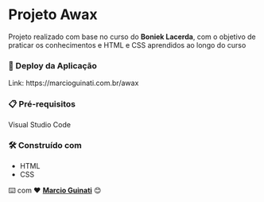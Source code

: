 <h1>Projeto Awax</h1>
Projeto realizado com base no curso do <b>Boniek Lacerda</b>, com o objetivo de praticar os conhecimentos e HTML e CSS aprendidos ao longo do curso

<h3>🚀 Deploy da Aplicação</h3>
Link: https://marcioguinati.com.br/awax

<h3>📋 Pré-requisitos</h3>
Visual Studio Code

<h3>🛠️ Construído com</h3>
<ul>
  <li>HTML</li>
  <li>CSS</li>
</ul>

⌨️ com ❤️ <b><a href="https://marcioguinati.com.br">Marcio Guinati<a/></b> 😊

